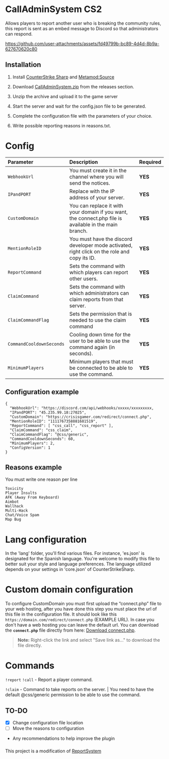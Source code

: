 # CallAdminSystem CS2
Allows players to report another user who is breaking the community rules, this report is sent as an embed message to Discord so that administrators can respond.

https://github.com/user-attachments/assets/fd49799b-bc89-4d4d-8b9a-627670620c80

## Installation
1. Install [CounterStrike Sharp](https://github.com/roflmuffin/CounterStrikeSharp) and [Metamod:Source](https://www.sourcemm.net/downloads.php/?branch=master)

2. Download [CallAdminSystem.zip](https://github.com/wiruwiru/CallAdminSystem-CS2/releases) from the releases section.

3. Unzip the archive and upload it to the game server

4. Start the server and wait for the config.json file to be generated.

5. Complete the configuration file with the parameters of your choice.

6. Write possible reporting reasons in reasons.txt.

# Config
| Parameter | Description | Required     |
| :------- | :------- | :------- |
| `WebhookUrl` | You must create it in the channel where you will send the notices. |**YES** |
| `IPandPORT` | Replace with the IP address of your server. |**YES** |
| `CustomDomain` | You can replace it with your domain if you want, the connect.php file is available in the main branch.  |**YES** |
| `MentionRoleID` | You must have the discord developer mode activated, right click on the role and copy its ID. |**YES** |
| `ReportCommand` | Sets the command with which players can report other users. |**YES** |
| `ClaimCommand` | Sets the command with which administrators can claim reports from that server. |**YES** |
| `ClaimCommandFlag` | Sets the permission that is needed to use the claim command |**YES** |
| `CommandCooldownSeconds` | Cooling down time for the user to be able to use the command again (in seconds). |**YES** |
| `MinimumPlayers` | Minimum players that must be connected to be able to use the command. |**YES** |

## Configuration example
```
{
  "WebhookUrl": "https://discord.com/api/webhooks/xxxxx/xxxxxxxxx,
  "IPandPORT": "45.235.99.18:27025",
  "CustomDomain": "https://crisisgamer.com/redirect/connect.php",
  "MentionRoleID": "1111767358881681519",
  "ReportCommand": [ "css_call", "css_report" ],
  "ClaimCommand": "css_claim",
  "ClaimCommandFlag": "@css/generic",
  "CommandCooldownSeconds": 60,
  "MinimumPlayers": 2,
  "ConfigVersion": 1
}
```

## Reasons example
You must write one reason per line
```
Toxicity
Player Insults
AFK (Away From Keyboard)
Aimbot
Wallhack
Multi-Hack
Chat/Voice Spam
Map Bug
```

# Lang configuration

In the 'lang' folder, you'll find various files. For instance, 'es.json' is designated for the Spanish language. You're welcome to modify this file to better suit your style and language preferences. The language utilized depends on your settings in 'core.json' of CounterStrikeSharp.

# Custom domain configuration

To configure CustomDomain you must first upload the “connect.php” file to your web hosting, after you have done this step you must place the url of this file in the configuration file. It should look like this `https://domain.com/redirect/connect.php` (EXAMPLE URL). In case you don't have a web hosting you can leave the default url.
You can download the **`connect.php`** file directly from here: [Download connect.php](https://raw.githubusercontent.com/wiruwiru/CallAdminSystem-CS2/main/connect.php). 
> **Note:** Right-click the link and select "Save link as..." to download the file directly.

# Commands
`!report` `!call`  - Report a player command.

`!claim`  - Command to take reports on the server. | You need to have the default @css/generic permission to be able to use the command.

## TO-DO
- [x] Change configuration file location
- [ ] Move the reasons to configuration
- Any recommendations to help improve the plugin

###
This project is a modification of [ReportSystem](https://github.com/PhantomYopta/-Discord-cs2-ReportSystem)
